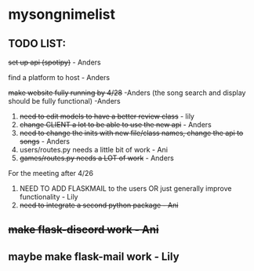# mysongnimelist



## TODO LIST:
~~set up api (spotipy)~~ - Anders

find a platform to host - Anders

~~make website fully running by 4/28~~ -Anders
(the song search and display should be fully functional) -Anders

1. ~~need to edit models to have a better review class~~ - lily
2. ~~change CLIENT a lot to be able to use the new api~~ - Anders
3. ~~need to change the inits with new file/class names, change the api to songs~~ - Anders
4. users/routes.py needs a little bit of work - Ani
5. ~~games/routes.py needs a LOT of work~~ - Anders

For the meeting after 4/26
1. NEED TO ADD FLASKMAIL to the users OR just generally improve functionality - Lily
2. ~~need to integrate a second python package - Ani~~


## ~~make flask-discord work - Ani~~
## maybe make flask-mail work - Lily
